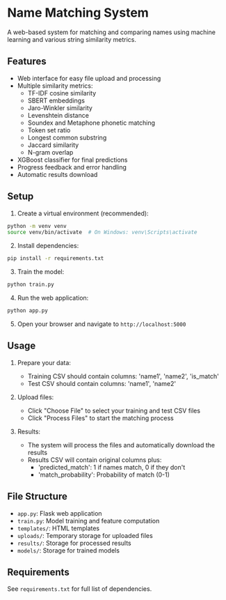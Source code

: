 # Name Matching System

A web-based system for matching and comparing names using machine learning and various string similarity metrics.

## Features

- Web interface for easy file upload and processing
- Multiple similarity metrics:
  - TF-IDF cosine similarity
  - SBERT embeddings
  - Jaro-Winkler similarity
  - Levenshtein distance
  - Soundex and Metaphone phonetic matching
  - Token set ratio
  - Longest common substring
  - Jaccard similarity
  - N-gram overlap
- XGBoost classifier for final predictions
- Progress feedback and error handling
- Automatic results download

## Setup

1. Create a virtual environment (recommended):
```bash
python -m venv venv
source venv/bin/activate  # On Windows: venv\Scripts\activate
```

2. Install dependencies:
```bash
pip install -r requirements.txt
```

3. Train the model:
```bash
python train.py
```

4. Run the web application:
```bash
python app.py
```

5. Open your browser and navigate to `http://localhost:5000`

## Usage

1. Prepare your data:
   - Training CSV should contain columns: 'name1', 'name2', 'is_match'
   - Test CSV should contain columns: 'name1', 'name2'

2. Upload files:
   - Click "Choose File" to select your training and test CSV files
   - Click "Process Files" to start the matching process

3. Results:
   - The system will process the files and automatically download the results
   - Results CSV will contain original columns plus:
     - 'predicted_match': 1 if names match, 0 if they don't
     - 'match_probability': Probability of match (0-1)

## File Structure

- `app.py`: Flask web application
- `train.py`: Model training and feature computation
- `templates/`: HTML templates
- `uploads/`: Temporary storage for uploaded files
- `results/`: Storage for processed results
- `models/`: Storage for trained models

## Requirements

See `requirements.txt` for full list of dependencies. 